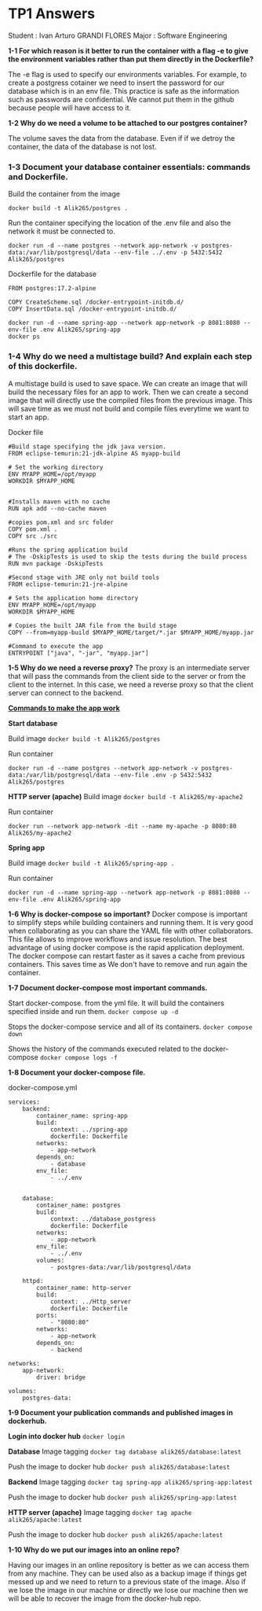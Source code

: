 # TP1 Answers 
Student : Ivan Arturo GRANDI FLORES
Major : Software Engineering

**1-1 For which reason is it better to run the container with a flag -e to give the environment variables rather than put them directly in the Dockerfile?**

The -e flag is used to specify our environments variables. For example, to create a postgress cotainer we need to insert the password for our database which is in an env file. This practice is safe as the information such as passwords are confidential. We cannot put them in the github because people will have access to it.



**1-2 Why do we need a volume to be attached to our postgres container?**

The volume saves the data from the database. Even if if we detroy the container, the data of the database is not lost.

### 1-3 Document your database container essentials: commands and Dockerfile.

Build the container from the image
```
docker build -t Alik265/postgres .
``` 
Run the container specifying the location of the .env file and also the network it must be connected to.
```
docker run -d --name postgres --network app-network -v postgres-data:/var/lib/postgresql/data --env-file ../.env -p 5432:5432 Alik265/postgres
```
Dockerfile for the database
```
FROM postgres:17.2-alpine

COPY CreateScheme.sql /docker-entrypoint-initdb.d/
COPY InsertData.sql /docker-entrypoint-initdb.d/
```

```
docker run -d --name spring-app --network app-network -p 8081:8080 --env-file .env Alik265/spring-app
docker ps
```

### 1-4 Why do we need a multistage build? And explain each step of this dockerfile.

A multistage build is used to save space. We can create an image that will build the necessary files for an app to work. Then we can create a second image that will directly use the compiled files from the previous image. This will save time as we must not build and compile files everytime we want to start  an app.

Docker file
```
#Build stage specifying the jdk java version. 
FROM eclipse-temurin:21-jdk-alpine AS myapp-build
 
# Set the working directory 
ENV MYAPP_HOME=/opt/myapp
WORKDIR $MYAPP_HOME


#Installs maven with no cache
RUN apk add --no-cache maven

#copies pom.xml and src folder
COPY pom.xml . 
COPY src ./src

#Runs the spring application build
# The -DskipTests is used to skip the tests during the build process
RUN mvn package -DskipTests 

#Second stage with JRE only not build tools
FROM eclipse-temurin:21-jre-alpine

# Sets the application home directory
ENV MYAPP_HOME=/opt/myapp
WORKDIR $MYAPP_HOME

# Copies the built JAR file from the build stage
COPY --from=myapp-build $MYAPP_HOME/target/*.jar $MYAPP_HOME/myapp.jar

#Command to execute the app
ENTRYPOINT ["java", "-jar", "myapp.jar"]
```

**1-5 Why do we need a reverse proxy?**
The proxy is an intermediate server that will pass the commands from the client side to the server or from the client to the internet.
In this case, we need a reverse proxy so that the client server can connect to the backend.


**<u>Commands to make the app work</u>**

**Start database**

Build image
```docker build -t Alik265/postgres```

Run container
```
docker run -d --name postgres --network app-network -v postgres-data:/var/lib/postgresql/data --env-file .env -p 5432:5432 Alik265/postgres
```

**HTTP server (apache)**
Build image
```docker build -t Alik265/my-apache2```

Run container
```
docker run --network app-network -dit --name my-apache -p 8080:80 Alik265/my-apache2
```
**Spring app**

Build image
```docker build -t Alik265/spring-app .```

Run container
```
docker run -d --name spring-app --network app-network -p 8081:8080 --env-file .env Alik265/spring-app 
```    

**1-6 Why is docker-compose so important?**
Docker compose is important to simplify steps while building containers and running them. It is very good when collaborating as you can share the YAML file with other collaborators. This file allows to improve workflows and issue resolution. The best advantage of using docker compose is the rapid application deployment. The docker compose can restart faster as it saves a cache from previous containers. This saves time as We don't have to remove and run again the container.

**1-7 Document docker-compose most important commands.**

Start docker-compose. from the yml file. It will build the containers specified inside and run them.
```docker compose up -d ```

Stops the docker-compose service and all of its containers.
```docker compose down  ```

Shows the history of the commands executed related to the docker-compose
```docker compose logs -f```


**1-8 Document your docker-compose file.**

docker-compose.yml
```
services:
    backend:
        container_name: spring-app
        build:
            context: ../spring-app
            dockerfile: Dockerfile
        networks:
            - app-network
        depends_on:
            - database
        env_file:
            - ../.env
        

    database:
        container_name: postgres
        build:
            context: ../database_postgress
            dockerfile: Dockerfile
        networks:
            - app-network
        env_file:
            - ../.env
        volumes:
            - postgres-data:/var/lib/postgresql/data

    httpd:
        container_name: http-server
        build:
            context: ../Http_server
            dockerfile: Dockerfile
        ports:
            - "8080:80"
        networks:
            - app-network
        depends_on:
            - backend

networks:
    app-network:
        driver: bridge

volumes:
    postgres-data:
```

**1-9 Document your publication commands and published images in dockerhub.**

**Login into docker hub**
```docker login```

**Database**
Image tagging
```docker tag database alik265/database:latest```

Push the image to docker hub
```docker push alik265/database:latest```

**Backend**
Image tagging
```docker tag spring-app alik265/spring-app:latest```

Push the image to docker hub
```docker push alik265/spring-app:latest```

**HTTP server (apache)**
Image tagging
```docker tag apache alik265/apache:latest```

Push the image to docker hub
```docker push alik265/apache:latest```

**1-10 Why do we put our images into an online repo?**

Having our images in an online repository is better as we can access them from any machine.
They can be used also as a backup image if things get messed up and we need to return to a previous state of the image.
Also if we lose the image in our machine or directly we lose our machine then we will be able to recover the image from the docker-hub repo.

